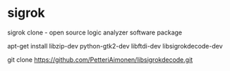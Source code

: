 # sigrok
sigrok clone - open source logic analyzer software package

apt-get install libzip-dev python-gtk2-dev libftdi-dev libsigrokdecode-dev

git clone https://github.com/PetteriAimonen/libsigrokdecode.git
